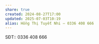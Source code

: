 ```yaml
---
share: true
created: 2024-08-27T17:00
updated: 2025-07-03T10:19
alias: Hồng Thị Tuyết Nhi – 0336 408 666
---
```

SĐT:: 0336 408 666